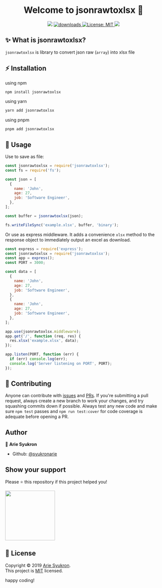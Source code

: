 <h1 align="center">Welcome to jsonrawtoxlsx 👋</h1>
<p align="center">
  <img src="https://img.shields.io/npm/v/jsonrawtoxlsx.svg?orange=blue" />
  <a href="https://www.npmjs.com/package/jsonrawtoxlsx">
    <img alt="downloads" src="https://img.shields.io/npm/dm/jsonrawtoxlsx.svg?color=blue" target="_blank" />
  </a>
  <a href="https://github.com/syukronarie/jsonrawtoxlsx/blob/main/LICENSE">
    <img alt="License: MIT" src="https://img.shields.io/badge/license-MIT-yellow.svg" target="_blank" />
  </a>
  <a href="https://codecov.io/gh/syukronarie/jsonrawtoxlsx">
    <img src="https://codecov.io/gh/syukronarie/jsonrawtoxlsx/branch/main/graph/badge.svg" />
  </a>

</p>

## ✨ What is jsonrawtoxlsx?

`jsonrawtoxlsx` is library to convert json raw (`array`) into xlsx file

## ⚡️ Installation

using npm

```zsh
npm install jsonrawtoxlsx
```

using yarn

```zsh
yarn add jsonrawtoxlsx
```

using pnpm

```zsh
pnpm add jsonrawtoxlsx
```

## 🚀 Usage

Use to save as file:

```js
const jsonrawtoxlsx = require('jsonrawtoxlsx');
const fs = require('fs');

const json = [
  {
    name: 'John',
    age: 27,
    job: 'Software Engineer',
  },
];

const buffer = jsonrawtoxlsx(json);

fs.writeFileSync('example.xlsx', buffer, 'binary');
```

Or use as express middleware. It adds a convenience `xlsx` method to the response object to immediately output an excel as download.

```js
const express = require('express');
const jsonrawtoxlsx = require('jsonrawtoxlsx');
const app = express();
const PORT = 3000;

const data = [
  {
    name: 'John',
    age: 27,
    job: 'Software Engineer',
  },
  {
    name: 'John',
    age: 27,
    job: 'Software Engineer',
  },
];

app.use(jsonrawtoxlsx.middleware);
app.get('/', function (req, res) {
  res.xlsx('example.xlsx', data);
});

app.listen(PORT, function (err) {
  if (err) console.log(err);
  console.log('Server listening on PORT', PORT);
});
```

## 🤝 Contributing

Anyone can contribute with [issues](https://github.com/syukronarie/jsonrawtoxlsx/issues) and [PRs](https://github.com/syukronarie/jsonrawtoxlsx/pulls). If you're submitting a pull request, always create a new branch to work your changes, and try squashing commits down if possible. Always test any new code and make sure `npm test` passes and `npm run test:cover` for code coverage is adequate before opening a PR.

## Author

👤 **Arie Syukron**

- Github: [@syukronarie](https://github.com/syukronarie)

## Show your support

Please ⭐️ this repository if this project helped you!

<a href="https://www.patreon.com/syukronarie">
  <img src="https://c5.patreon.com/external/logo/become_a_patron_button@2x.png" width="160">
</a>

## 📝 License

Copyright © 2019 [Arie Syukron](https://github.com/syukronarie).<br />
This project is [MIT](https://github.com/syukronarie/jsonrawtoxlsx/blob/main/LICENSE) licensed.

happy coding!

